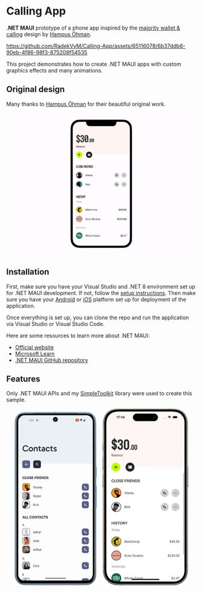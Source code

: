 # Calling App

**.NET MAUI** prototype of a phone app inspired by the [majority wallet & calling](https://dribbble.com/shots/14796428-majority-wallet-calling) design by [Hampus Öhman](https://dribbble.com/HampusOhman).

https://github.com/RadekVyM/Calling-App/assets/65116078/6b37ddb6-90eb-4f86-98f3-875208f54535

This project demonstrates how to create .NET MAUI apps with custom graphics effects and many animations.

## Original design

Many thanks to [Hampus Öhman](https://dribbble.com/HampusOhman) for their beautiful original work.

[![Dribbble Design](./Images/original.gif)](https://dribbble.com/shots/14796428-majority-wallet-calling)

## Installation

First, make sure you have your Visual Studio and .NET 8 environment set up for .NET MAUI development. If not, follow the [setup instructions](https://learn.microsoft.com/dotnet/maui/get-started/installation). Then make sure you have your [Android](https://learn.microsoft.com/dotnet/maui/get-started/first-app?pivots=devices-android) or [iOS](https://learn.microsoft.com/dotnet/maui/get-started/first-app?pivots=devices-ios) platform set up for deployment of the application.

Once everything is set up, you can clone the repo and run the application via Visual Studio or Visual Studio Code.

Here are some resources to learn more about .NET MAUI:

- [Official website](https://dotnet.microsoft.com/apps/maui)
- [Microsoft Learn](https://learn.microsoft.com/dotnet/maui/what-is-maui)
- [.NET MAUI GitHub repository](https://github.com/dotnet/maui)

## Features

Only .NET MAUI APIs and my [SimpleToolkit](https://github.com/RadekVyM/SimpleToolkit) library were used to create this sample.

<p align="center">
    <img src="./Images/android_callingapp.webp" width="219">
    &nbsp;&nbsp;
    <img src="./Images/ios_callingapp.webp" width="228">
</p>
